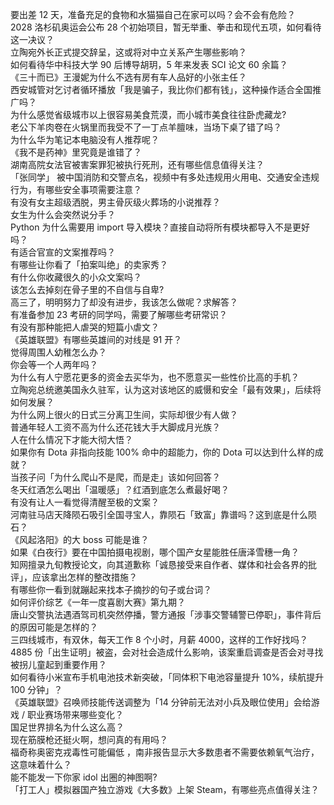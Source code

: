要出差 12 天，准备充足的食物和水猫猫自己在家可以吗？会不会有危险？  
2028 洛杉矶奥运会公布 28 个初始项目，暂无举重、拳击和现代五项，如何看待这一决议？  
立陶宛外长正式提交辞呈，这或将对中立关系产生哪些影响？  
如何看待华中科技大学 90 后博导胡玥，5 年来发表 SCI 论文 60 余篇？  
《三十而已》王漫妮为什么不选有房有车人品好的小张主任？  
西安城管对乞讨者循环播放「我是骗子，我比你们都有钱」，这种操作适合全国推广吗？  
为什么感觉省级城市以上很容易美食荒漠，而小城市美食往往卧虎藏龙?  
老公下羊肉卷在火锅里而我受不了一丁点羊膻味，当场下桌了错了吗？  
为什么华为笔记本电脑没有人推荐呢？  
《我不是药神》里究竟是谁错了？  
湖南高院女法官被害案罪犯被执行死刑，还有哪些信息值得关注？  
「张同学」 被中国消防和交警点名，视频中有多处违规用火用电、交通安全违规行为，有哪些安全事项需要注意？  
有没有女主超级洒脱，男主骨灰级火葬场的小说推荐？  
女生为什么会突然说分手？  
Python 为什么需要用 import 导入模块？直接自动将所有模块都导入不是更好吗？  
有适合官宣的文案推荐吗？  
有哪些让你看了「拍案叫绝」的卖家秀？  
有什么你收藏很久的小众文案吗？  
该怎么去掉刻在骨子里的不自信与自卑?  
高三了，明明努力了却没有进步，我该怎么做呢？求解答？  
有准备参加 23 考研的同学吗，需要了解哪些考研常识？  
有没有那种能把人虐哭的短篇小虐文？  
《英雄联盟》有哪些英雄间的对线是 91 开？  
觉得周围人幼稚怎么办？  
你会等一个人两年吗？  
为什么有人宁愿花更多的资金去买华为，也不愿意买一些性价比高的手机？  
立陶宛总统邀美国永久驻军，认为这对该地区的威慑和安全「最有效果」，后续将如何发展？  
为什么网上很火的日式三分离卫生间，实际却很少有人做？  
普通年轻人工资不高为什么还花钱大手大脚成月光族？  
人在什么情况下才能大彻大悟？  
如果你有 Dota 非指向技能 100% 命中的超能力，你的 Dota 可以达到什么样的成就？  
当孩子问「为什么爬山不是爬，而是走」该如何回答？  
冬天红酒怎么喝出「温暖感」？红酒到底怎么煮最好喝？  
有没有让人一看觉得清醒至极的文案？  
河南驻马店天降陨石吸引全国寻宝人，靠陨石「致富」靠谱吗？这到底是什么陨石？  
《风起洛阳》的大 boss 可能是谁？  
如果《白夜行》要在中国拍摄电视剧，哪个国产女星能胜任唐泽雪穗一角？  
知网擅录九旬教授论文，向其道歉称「诚恳接受来自作者、媒体和社会各界的批评」，应该拿出怎样的整改措施？  
有哪些你一看到就蹦起来找本子摘抄的句子或台词？  
如何评价综艺《一年一度喜剧大赛》第九期？  
唐山交警执法遇酒驾司机突然停播，警方通报「涉事交警辅警已停职」，事件背后的原因可能是怎样的？  
三四线城市，有双休，每天工作 8 个小时，月薪 4000，这样的工作好找吗？  
4885 份「出生证明」被盗，会对社会造成什么影响，该案重启调查是否会对寻找被拐儿童起到重要作用？  
如何看待小米宣布手机电池技术新突破，「同体积下电池容量提升 10%，续航提升 100 分钟」？  
《英雄联盟》召唤师技能传送调整为「14 分钟前无法对小兵及眼位使用」会给游戏 / 职业赛场带来哪些变化？  
国足世界排名为什么这么高？  
现在筋膜枪还挺火啊，想问真的有用吗？  
福奇称奥密克戎毒性可能偏低 ，南非报告显示大多数患者不需要依赖氧气治疗，这意味着什么？  
能不能发一下你家 idol 出圈的神图啊?  
「打工人」模拟器国产独立游戏《大多数》上架 Steam，有哪些亮点值得关注？  
